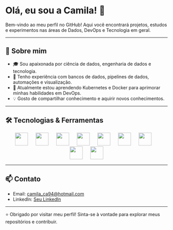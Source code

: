 # Olá, eu sou a Camila! 👋

Bem-vindo ao meu perfil no GitHub! Aqui você encontrará projetos, estudos e experimentos nas áreas de Dados, DevOps e Tecnologia em geral.

---

## 🚀 Sobre mim

- 🎓 Sou apaixonada por ciência de dados, engenharia de dados e tecnologia.
- 💼 Tenho experiência com bancos de dados, pipelines de dados, automações e visualização.
- 🌱 Atualmente estou aprendendo Kubernetes e Docker para aprimorar minhas habilidades em DevOps.
- 💡 Gosto de compartilhar conhecimento e aquirir novos conhecimentos.

---

## 🛠️ Tecnologias & Ferramentas

<p align="center">
  <img src="https://cdn.jsdelivr.net/gh/devicons/devicon@latest/icons/sqldeveloper/sqldeveloper-original.svg" width="40" height="40" style="margin-right: 20px;" />
  <img src="https://cdn.jsdelivr.net/gh/devicons/devicon@latest/icons/dbeaver/dbeaver-original.svg" width="40" height="40" style="margin-right: 20px;" />
  <img src="https://cdn.jsdelivr.net/gh/devicons/devicon@latest/icons/kubernetes/kubernetes-original-wordmark.svg" width="40" height="40" style="margin-right: 20px;" />
  <img src="https://cdn.jsdelivr.net/gh/devicons/devicon@latest/icons/docker/docker-original-wordmark.svg" width="40" height="40" style="margin-right: 20px;" />
  <img src="https://cdn.jsdelivr.net/gh/devicons/devicon@latest/icons/apacheairflow/apacheairflow-original-wordmark.svg" width="40" height="40" style="margin-right: 20px;" />
  <img src="https://cdn.jsdelivr.net/gh/devicons/devicon@latest/icons/tensorflow/tensorflow-original-wordmark.svg" width="40" height="40" style="margin-right: 20px;" />
  <img src="https://cdn.jsdelivr.net/gh/devicons/devicon@latest/icons/visualstudio/visualstudio-original.svg" width="40" height="40" style="margin-right: 20px;" />
  <img src="https://cdn.jsdelivr.net/gh/devicons/devicon@latest/icons/canva/canva-original.svg" width="40" height="40" style="margin-right: 20px;" />
  <img src="https://cdn.jsdelivr.net/gh/devicons/devicon@latest/icons/python/python-original-wordmark.svg" width="40" height="40" />
</p>



---

## 📫 Contato

- Email: camila_ca94@hotmail.com
- LinkedIn: [Seu LinkedIn](https://www.linkedin.com/in/camilaalmeida-1994cac/)

---

⭐️ Obrigado por visitar meu perfil! Sinta-se à vontade para explorar meus repositórios e contribuir.
```
